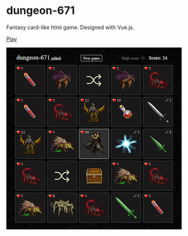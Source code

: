 # dungeon-671

Fantasy card-like html game. Designed with Vue.js.

[Play](https://nvxxxo.github.io/dungeon-671/)

![Screenshot](doc/img/screenshot.jpg)

